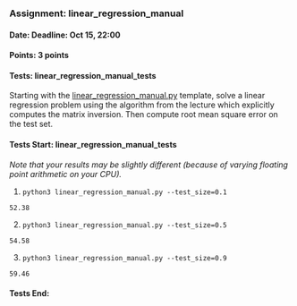 ### Assignment: linear_regression_manual
#### Date: Deadline: Oct 15, 22:00
#### Points: 3 points
#### Tests: linear_regression_manual_tests

Starting with the
[linear_regression_manual.py](https://github.com/ufal/npfl129/tree/master/labs/01/linear_regression_manual.py)
template, solve a linear regression problem using the algorithm from the lecture
which explicitly computes the matrix inversion. Then compute root mean square
error on the test set.

#### Tests Start: linear_regression_manual_tests
_Note that your results may be slightly different (because of varying floating point arithmetic on your CPU)._

1. `python3 linear_regression_manual.py --test_size=0.1`
```
52.38
```

2. `python3 linear_regression_manual.py --test_size=0.5`
```
54.58
```

3. `python3 linear_regression_manual.py --test_size=0.9`
```
59.46
```
#### Tests End:
